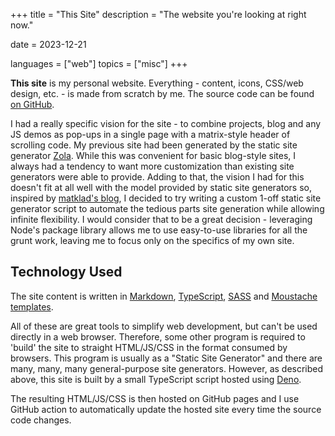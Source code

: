 +++
title = "This Site"
description = "The website you're looking at right now."

date = 2023-12-21

languages = ["web"]
topics = ["misc"]
+++

**This site** is my personal website.  Everything - content, icons, CSS/web design, etc. - is made
from scratch by me.  The source code can be found
[on GitHub](https://github.com/kneasle/kneasle.github.io).

I had a really specific vision for the site - to combine projects, blog and any JS demos as pop-ups in
a single page with a matrix-style header of scrolling code.  My previous site had been  generated
by the static site generator [Zola](https://www.getzola.org/).  While this was convenient for
basic blog-style sites, I always had a tendency to want more customization than existing site
generators were able to provide.  Adding to that, the vision I had for this doesn't fit at all
well with the model provided by static site generators so, inspired by
[matklad's blog](https://matklad.github.io/2023/11/07/dta-oriented-blogging.html), I decided to try
writing a custom 1-off static site generator script to automate the tedious parts site generation
while allowing infinite flexibility.  I would consider that to be a great decision - leveraging
Node's package library allows me to use easy-to-use libraries for all the grunt work, leaving me to
focus only on the specifics of my own site.

## Technology Used

The site content is written in [Markdown](https://en.wikipedia.org/wiki/Markdown),
[TypeScript](https://www.typescriptlang.org/), [SASS](https://sass-lang.com/) and
[Moustache templates](https://mustache.github.io/).

All of these are great tools to simplify web development, but can't be used directly in a web
browser.  Therefore, some other program is required to 'build' the site to straight HTML/JS/CSS
in the format consumed by browsers.  This program is usually as a "Static Site Generator" and there
are many, many, many general-purpose site generators.  However, as described above, this site is
built by a small TypeScript script hosted using [Deno](https://deno.land).

The resulting HTML/JS/CSS is then hosted on GitHub pages and I use GitHub action to automatically
update the hosted site every time the source code changes.
